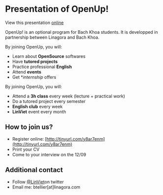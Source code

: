 # Presentation of OpenUp!

View this presentation [online](https://cdn.rawgit.com/Open-Up/welcome/b2bd4cb2/index.html#/)

OpenUp! is an optional program for Bach Khoa students. It is developped in partnership between Linagora and Bach Khoa.

By joining OpenUp, you will:

 - Learn about **OpenSource** softwares
 - Have **tutored projects**
 - Practice professional **English**
 - Attend **events**
 - Get **internship* offers

By joining OpenUp, you will:

 - Attend a **3h class** every week (lecture + practical work)
 - Do a tutored project every semester
 - **English club** every week
 - **LinViet** event every month

## How to join us?

 - Register online: [http://tinyurl.com/y8ar7enm](http://tinyurl.com/y8ar7enm)
 - Print your CV
 - Come to your interview on the 12/09

## Additional contact

 - Follow [@LinViet](https://twitter.com/LinViet)on twitter
 - Email me: btellier\[at\]linagora.com</li>
